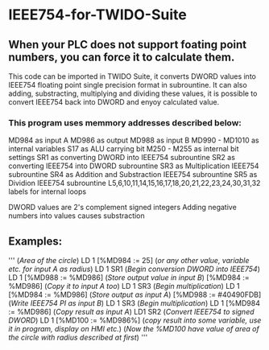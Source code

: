 # IEEE754-for-TWIDO-Suite
## When your PLC does not support foating point numbers, you can force it to calculate them.

This code can be imported in TWIDO Suite, it converts DWORD values into IEEE754 floating point single precision format in subrountine.
It can also adding, substracting, multiplying and dividing these values, it is possible to convert IEEE754 back into DWORD and enyoy calculated value.

### This program uses memmory addresses described below:
MD984 as input A
MD986 as output
MD988 as input B
MD990 - MD1010 as internal variables
S17 as ALU carrying bit
M250 - M255 as internal bit settings
SR1 as converting DWORD into IEEE754 subrountine
SR2 as converting IEEE754 into DWORD subrountine
SR3 as Multiplication IEEE754 subrountine
SR4 as Addition and Substraction IEEE754 subrountine
SR5 as Dividion IEEE754 subrountine
L5,6,10,11,14,15,16,17,18,20,21,22,23,24,30,31,32 labels for internal loops

DWORD values are 2's complement signed integers
Adding negative numbers into values causes substraction

## Examples:
''' (*Area of the circle*)
LD 1
[%MD984 := 25] (*or any other value, variable etc. for input A as radius*)
LD 1
SR1 (*Begin conversion DWORD into IEEE754*)
LD 1
[%MD988 := %MD986] (*Store output value in input B*)
[%MD984 := %MD986] (*Copy it to input A too*)
LD 1
SR3 (*Begin multiplication*)
LD 1
[%MD984 := %MD986] (*Store output as input A*)
[%MD988 := #40490FDB] (*Write IEEE754 PI as input B*)
LD 1
SR3 (*Begin multiplication*)
LD 1
[%MD984 := %MD986] (*Copy result as input A*)
LD1
SR2 (*Convert IEEE754 to signed DWORD*)
LD 1
[%MD100 := %MD986%] (*copy result into some variable, use it in program, display on HMI etc.*)
(*Now the %MD100 have value of area of the circle with radius described at first*)
'''
